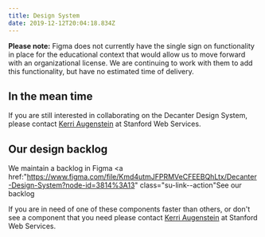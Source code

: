 ```yaml
---
title: Design System
date: 2019-12-12T20:04:18.834Z
---
```

<p class="su-alert"><strong>Please note:</strong> Figma does not currently have the single sign on functionality in place for the educational context that would allow us to move forward with an organizational license. We are continuing to work with them to add this functionality, but have no estimated time of delivery.</p>

## In the mean time

If you are still interested in collaborating on the Decanter Design System, please contact [Kerri Augenstein](https://stanford.rimeto.io/search/kerri%20augenstein?tab=all) at Stanford Web Services.

## Our design backlog 

We maintain a backlog in Figma
<a href:"https://www.figma.com/file/Kmd4utmJFPRMVeCFEEBQhLtx/Decanter-Design-System?node-id=3814%3A13" class="su-link--action"</a>See our backlog

If you are in need of one of these components faster than others, or don't see a component that you need please contact [Kerri Augenstein](https://stanford.rimeto.io/search/kerri%20augenstein?tab=all) at Stanford Web Services.
